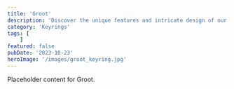 ```yaml
---
title: 'Groot'
description: 'Discover the unique features and intricate design of our Groot. Perfect for various applications, this piece adds a touch of creativity and innovation to any setting.'
category: 'Keyrings'
tags: [
    ]
featured: false
pubDate: '2023-10-23'
heroImage: '/images/groot_keyring.jpg'
---
```


Placeholder content for Groot.
